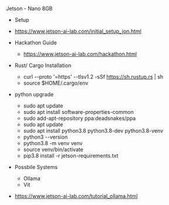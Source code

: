 Jetson - Nano 8GB

- Setup
 - https://www.jetson-ai-lab.com/initial_setup_jon.html

- Hackathon Guide
  - https://www.jetson-ai-lab.com/hackathon.html


- Rust/ Cargo Installation
  - curl --proto '=https' --tlsv1.2 -sSf https://sh.rustup.rs | sh
  - source $HOME/.cargo/env


- python upgrade
  - sudo apt update
  - sudo apt install software-properties-common
  - sudo add-apt-repository ppa:deadsnakes/ppa
  - sudo apt update
  - sudo apt install python3.8 python3.8-dev  python3.8-venv
  - python3 --version
  - python3.8 -m venv venv
  - source venv/bin/activate
  - pip3.8 install -r jetson-requirements.txt


- Possbile Systems
    - Ollama
    - Vit 



- https://www.jetson-ai-lab.com/tutorial_ollama.html
    